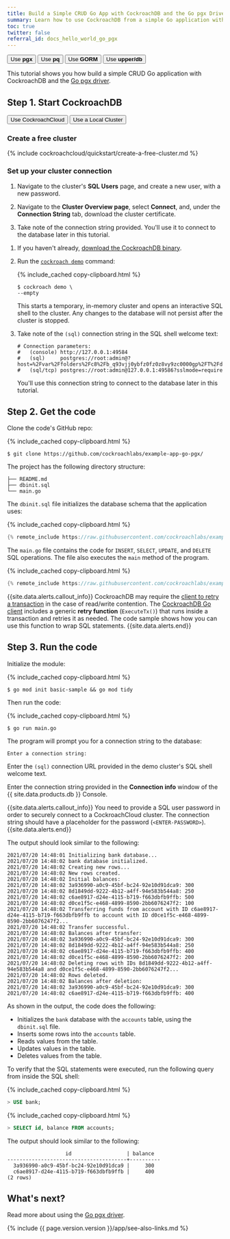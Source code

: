 ```yaml
---
title: Build a Simple CRUD Go App with CockroachDB and the Go pgx Driver
summary: Learn how to use CockroachDB from a simple Go application with the Go pgx driver.
toc: true
twitter: false
referral_id: docs_hello_world_go_pgx
---
```


<div class="filters filters-big clearfix">
    <a href="build-a-go-app-with-cockroachdb.html"><button class="filter-button current">Use <strong>pgx</strong></button></a>
    <a href="build-a-go-app-with-cockroachdb-pq.html"><button class="filter-button">Use <strong>pq</strong></button></a>
    <a href="build-a-go-app-with-cockroachdb-gorm.html"><button class="filter-button">Use <strong>GORM</strong></button></a>
    <a href="build-a-go-app-with-cockroachdb-upperdb.html"><button class="filter-button">Use <strong>upper/db</strong></button></a>
</div>

This tutorial shows you how build a simple CRUD Go application with CockroachDB and the [Go pgx driver](https://pkg.go.dev/github.com/jackc/pgx).

## Step 1. Start CockroachDB

<div class="filters clearfix">
  <button class="filter-button page-level" data-scope="cockroachcloud">Use CockroachCloud</button>
  <button class="filter-button page-level" data-scope="local">Use a Local Cluster</button>
</div>

<section class="filter-content" markdown="1" data-scope="cockroachcloud">

### Create a free cluster

{% include cockroachcloud/quickstart/create-a-free-cluster.md %}

### Set up your cluster connection

1. Navigate to the cluster's **SQL Users** page, and create a new user, with a new password.

1. Navigate to the **Cluster Overview page**, select **Connect**, and, under the **Connection String** tab, download the cluster certificate.

1. Take note of the connection string provided. You'll use it to connect to the database later in this tutorial.

</section>

<section class="filter-content" markdown="1" data-scope="local">

1. If you haven't already, [download the CockroachDB binary](install-cockroachdb.html).
1. Run the [`cockroach demo`](cockroach-demo.html) command:

    {% include_cached copy-clipboard.html %}
    ~~~ shell
    $ cockroach demo \
    --empty
    ~~~

    This starts a temporary, in-memory cluster and opens an interactive SQL shell to the cluster. Any changes to the database will not persist after the cluster is stopped.
1. Take note of the `(sql)` connection string in the SQL shell welcome text:

    ~~~
    # Connection parameters:
    #   (console) http://127.0.0.1:49584
    #   (sql)     postgres://root:admin@?host=%2Fvar%2Ffolders%2Fc8%2Fb_q93vjj0ybfz0fz0z8vy9zc0000gp%2FT%2Fdemo180485299&port=26257
    #   (sql/tcp) postgres://root:admin@127.0.0.1:49586?sslmode=require
    ~~~

    You'll use this connection string to connect to the database later in this tutorial.

</section>

## Step 2. Get the code

Clone the code's GitHub repo:

{% include_cached copy-clipboard.html %}
~~~ shell
$ git clone https://github.com/cockroachlabs/example-app-go-pgx/
~~~

The project has the following directory structure:

~~~
├── README.md
├── dbinit.sql
└── main.go
~~~

The `dbinit.sql` file initializes the database schema that the application uses:

{% include_cached copy-clipboard.html %}
~~~ go
{% remote_include https://raw.githubusercontent.com/cockroachlabs/example-app-go-pgx/master/dbinit.sql %}
~~~

The `main.go` file contains the code for `INSERT`, `SELECT`, `UPDATE`, and `DELETE` SQL operations. The file also executes the `main` method of the program.

{% include_cached copy-clipboard.html %}
~~~ go
{% remote_include https://raw.githubusercontent.com/cockroachlabs/example-app-go-pgx/master/main.go %}
~~~

{{site.data.alerts.callout_info}}
CockroachDB may require the [client to retry a transaction](transactions.html#transaction-retries) in the case of read/write contention. The [CockroachDB Go client](https://github.com/cockroachdb/cockroach-go) includes a generic **retry function** (`ExecuteTx()`) that runs inside a transaction and retries it as needed. The code sample shows how you can use this function to wrap SQL statements.
{{site.data.alerts.end}}

## Step 3. Run the code

Initialize the module:

{% include_cached copy-clipboard.html %}
~~~ shell
$ go mod init basic-sample && go mod tidy
~~~

Then run the code:

{% include_cached copy-clipboard.html %}
~~~ shell
$ go run main.go
~~~

The program will prompt you for a connection string to the database:

~~~
Enter a connection string:
~~~

<section class="filter-content" markdown="1" data-scope="local">

Enter the `(sql)` connection URL provided in the demo cluster's SQL shell welcome text.

</section>

<section class="filter-content" markdown="1" data-scope="cockroachcloud">

Enter the connection string provided in the **Connection info** window of the {{ site.data.products.db }} Console.

{{site.data.alerts.callout_info}}
You need to provide a SQL user password in order to securely connect to a CockroachCloud cluster. The connection string should have a placeholder for the password (`<ENTER-PASSWORD>`).
{{site.data.alerts.end}}

</section>

The output should look similar to the following:

~~~
2021/07/20 14:48:01 Initializing bank database...
2021/07/20 14:48:02 bank database initialized.
2021/07/20 14:48:02 Creating new rows...
2021/07/20 14:48:02 New rows created.
2021/07/20 14:48:02 Initial balances:
2021/07/20 14:48:02 3a936990-a0c9-45bf-bc24-92e10d91dca9: 300
2021/07/20 14:48:02 8d1849dd-9222-4b12-a4ff-94e583b544a8: 250
2021/07/20 14:48:02 c6ae8917-d24e-4115-b719-f663dbfb9ffb: 500
2021/07/20 14:48:02 d0ce1f5c-e468-4899-8590-2bb6076247f2: 100
2021/07/20 14:48:02 Transferring funds from account with ID c6ae8917-d24e-4115-b719-f663dbfb9ffb to account with ID d0ce1f5c-e468-4899-8590-2bb6076247f2...
2021/07/20 14:48:02 Transfer successful.
2021/07/20 14:48:02 Balances after transfer:
2021/07/20 14:48:02 3a936990-a0c9-45bf-bc24-92e10d91dca9: 300
2021/07/20 14:48:02 8d1849dd-9222-4b12-a4ff-94e583b544a8: 250
2021/07/20 14:48:02 c6ae8917-d24e-4115-b719-f663dbfb9ffb: 400
2021/07/20 14:48:02 d0ce1f5c-e468-4899-8590-2bb6076247f2: 200
2021/07/20 14:48:02 Deleting rows with IDs 8d1849dd-9222-4b12-a4ff-94e583b544a8 and d0ce1f5c-e468-4899-8590-2bb6076247f2...
2021/07/20 14:48:02 Rows deleted.
2021/07/20 14:48:02 Balances after deletion:
2021/07/20 14:48:02 3a936990-a0c9-45bf-bc24-92e10d91dca9: 300
2021/07/20 14:48:02 c6ae8917-d24e-4115-b719-f663dbfb9ffb: 400
~~~

As shown in the output, the code does the following:

- Initializes the `bank` database with the `accounts` table, using the `dbinit.sql` file.
- Inserts some rows into the `accounts` table.
- Reads values from the table.
- Updates values in the table.
- Deletes values from the table.

To verify that the SQL statements were executed, run the following query from inside the SQL shell:

{% include_cached copy-clipboard.html %}
~~~ sql
> USE bank;
~~~

{% include_cached copy-clipboard.html %}
~~~ sql
> SELECT id, balance FROM accounts;
~~~

The output should look similar to the following:

~~~
                   id                  | balance
---------------------------------------+----------
  3a936990-a0c9-45bf-bc24-92e10d91dca9 |     300
  c6ae8917-d24e-4115-b719-f663dbfb9ffb |     400
(2 rows)
~~~

## What's next?

Read more about using the [Go pgx driver](https://pkg.go.dev/github.com/jackc/pgx?tab=doc).

{% include {{ page.version.version }}/app/see-also-links.md %}

